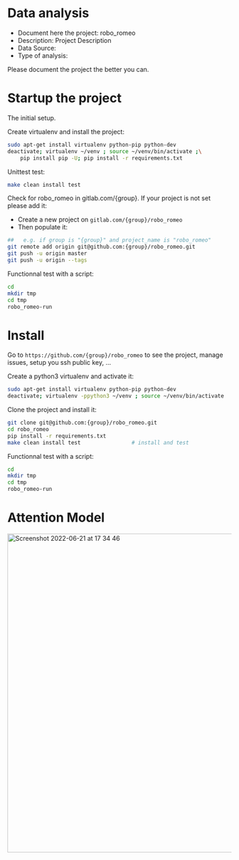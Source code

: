 # Data analysis
- Document here the project: robo_romeo
- Description: Project Description
- Data Source:
- Type of analysis:

Please document the project the better you can.

# Startup the project

The initial setup.

Create virtualenv and install the project:
```bash
sudo apt-get install virtualenv python-pip python-dev
deactivate; virtualenv ~/venv ; source ~/venv/bin/activate ;\
    pip install pip -U; pip install -r requirements.txt
```

Unittest test:
```bash
make clean install test
```

Check for robo_romeo in gitlab.com/{group}.
If your project is not set please add it:

- Create a new project on `gitlab.com/{group}/robo_romeo`
- Then populate it:

```bash
##   e.g. if group is "{group}" and project_name is "robo_romeo"
git remote add origin git@github.com:{group}/robo_romeo.git
git push -u origin master
git push -u origin --tags
```

Functionnal test with a script:

```bash
cd
mkdir tmp
cd tmp
robo_romeo-run
```

# Install

Go to `https://github.com/{group}/robo_romeo` to see the project, manage issues,
setup you ssh public key, ...

Create a python3 virtualenv and activate it:

```bash
sudo apt-get install virtualenv python-pip python-dev
deactivate; virtualenv -ppython3 ~/venv ; source ~/venv/bin/activate
```

Clone the project and install it:

```bash
git clone git@github.com:{group}/robo_romeo.git
cd robo_romeo
pip install -r requirements.txt
make clean install test                # install and test
```
Functionnal test with a script:

```bash
cd
mkdir tmp
cd tmp
robo_romeo-run
```
# Attention Model

<img width="716" alt="Screenshot 2022-06-21 at 17 34 46" src="https://user-images.githubusercontent.com/103648207/174852206-2bf930da-ae4c-4293-bb1a-7818eaa1ab00.png">

